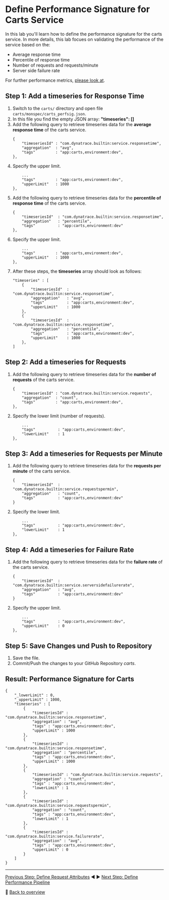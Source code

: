 # Define Performance Signature for Carts Service

In this lab you'll learn how to define the performance signature for the carts service. In more details, this lab focues on validating the performance of the service based on the:
* Average response time
* Percentile of response time
* Number of requests and requests/minute
* Server side failure rate 

For further performance metrics, [please look at](https://www.dynatrace.com/support/help/shortlink/api-metrics).

## Step 1: Add a timeseries for Response Time
1. Switch to the `carts/` directory and open file `carts/monspec/carts_perfsig.json`.
1. In this file you find the empty JSON array: **"timeseries": []**
1. Add the following query to retrieve timeseries data for the **average response time** of the carts service. 
    ```
    {
        "timeseriesId" : "com.dynatrace.builtin:service.responsetime",
        "aggregation"  : "avg",
        "tags"         : "app:carts,environment:dev",
    },
    ```
1. Specify the upper limit.
    ```
        ...
        "tags"         : "app:carts,environment:dev",
        "upperLimit"   : 1000
    },
    ```
1. Add the following query to retrieve timeseries data for the **percentile of response time** of the carts service. 
    ```
    {
        "timeseriesId"  : "com.dynatrace.builtin:service.responsetime",
        "aggregation"   : "percentile",
        "tags"          : "app:carts,environment:dev"
    },
    ```
1. Specify the upper limit.
    ```
        ...
        "tags"         : "app:carts,environment:dev",
        "upperLimit"   : 1000
    },
    ```
1. After these steps, the **timeseries** array should look as follows: 
    ```
    "timeseries" : [
        {
            "timeseriesId"  : "com.dynatrace.builtin:service.responsetime",
            "aggregation"   : "avg",
            "tags"          : "app:carts,environment:dev",
            "upperLimit"    : 1000
        },
        {
            "timeseriesId"  : "com.dynatrace.builtin:service.responsetime",
            "aggregation"   : "percentile",
            "tags"          : "app:carts,environment:dev",
            "upperLimit"    : 1000
        },
    ]
    ```

## Step 2: Add a timeseries for Requests
1. Add the following query to retrieve timeseries data for the **number of requests** of the carts service. 
    ```
    {
        "timeseriesId" : "com.dynatrace.builtin:service.requests",
        "aggregation"  : "count",
        "tags"         : "app:carts,environment:dev",
    },
    ```
1. Specify the lower limit (number of requests).
    ```
        ...
        "tags"          : "app:carts,environment:dev",
        "lowerLimit"    : 1
    },
    ```

## Step 3: Add a timeseries for Requests per Minute
1. Add the following query to retrieve timeseries data for the **requests per minute** of the carts service. 
    ```
    {
        "timeseriesId"  : "com.dynatrace.builtin:service.requestspermin",
        "aggregation"   : "count",
        "tags"          : "app:carts,environment:dev"
    }
    ```
1. Specify the lower limit.
    ```
        ...
        "tags"          : "app:carts,environment:dev",
        "lowerLimit"    : 1
    },
    ```

## Step 4: Add a timeseries for Failure Rate
1. Add the following query to retrieve timeseries data for the **failure rate** of the carts service. 
    ```
    {
        "timeseriesId"  : "com.dynatrace.builtin:service.serversidefailurerate",
        "aggregation"   : "avg",
        "tags"          : "app:carts,environment:dev"
    }
    ```
1. Specify the upper limit.
    ```
        ...
        "tags"          : "app:carts,environment:dev",
        "upperLimit"    : 0
    },
    ```

## Step 5: Save Changes und Push to Repository
1. Save the file. 
1. Commit/Push the changes to your GitHub Repository *carts*.

## Result: Performance Signature for Carts
```
{
    "_lowerLimit" : 0,
    "_upperLimit" : 1000,
    "timeseries" : [
        {
            "timeseriesId" : "com.dynatrace.builtin:service.responsetime",
            "aggregation" : "avg",
            "tags" : "app:carts,environment:dev",
            "upperLimit" : 1000
        },
        {
            "timeseriesId" : "com.dynatrace.builtin:service.responsetime",
            "aggregation" : "percentile",
            "tags" : "app:carts,environment:dev",
            "upperLimit" : 1000
        },
        {
            "timeseriesId" : "com.dynatrace.builtin:service.requests",
            "aggregation" : "count",
            "tags" : "app:carts,environment:dev",
            "lowerLimit" : 1
        },
        {
            "timeseriesId" : "com.dynatrace.builtin:service.requestspermin",
            "aggregation" : "count",
            "tags" : "app:carts,environment:dev",
            "lowerLimit" : 1
        },
        {
            "timeseriesId" : "com.dynatrace.builtin:service.failurerate",
            "aggregation" : "avg",
            "tags" : "app:carts,environment:dev",
            "upperLimit" : 0
        }
    ]
}
```

---

[Previous Step: Define Request Attributes](../02_Define_Request_Attributes) :arrow_backward: :arrow_forward: [Next Step: Define Performance Pipeline](../04_Define_Performance_Pipeline)

:arrow_up_small: [Back to overview](../)